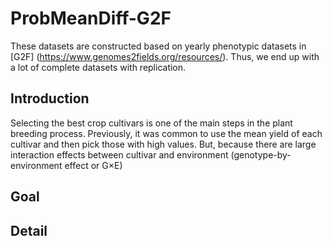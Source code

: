 # ProbMeanDiff-G2F

These datasets are constructed based on yearly phenotypic datasets in [G2F] (https://www.genomes2fields.org/resources/). Thus, we end up with a lot of complete datasets with replication.

## Introduction

Selecting the best crop cultivars is one of the main steps in the plant breeding process. Previously, it was common to use the mean yield of each cultivar and then pick those with high values. But, because there are large interaction effects between cultivar and environment (genotype-by-environment effect or G$\times$E)

## Goal

## Detail
